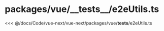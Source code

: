 # packages/vue/\_\_tests\_\_/e2eUtils.ts

<<< @/docs/Code/vue-next/vue-next/packages/vue/__tests__/e2eUtils.ts
